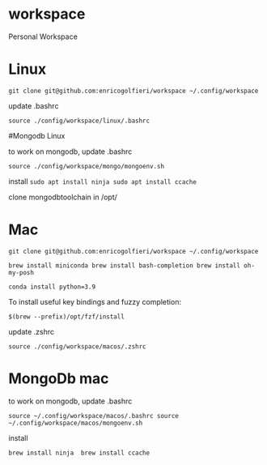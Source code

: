 # workspace
Personal Workspace

# Linux 
`
git clone git@github.com:enricogolfieri/workspace ~/.config/workspace 
`

update .bashrc

`
source ./config/workspace/linux/.bashrc
`

#Mongodb Linux 

to work on mongodb, update .bashrc 

`
source ./config/workspace/mongo/mongoenv.sh
`

install 
`
sudo apt install ninja
sudo apt install ccache 
`

clone mongodbtoolchain in /opt/
# Mac 

`
git clone git@github.com:enricogolfieri/workspace ~/.config/workspace 
`

`
brew install miniconda
brew install bash-completion
brew install oh-my-posh
`

`
conda install python=3.9 
`


To install useful key bindings and fuzzy completion:

`
$(brew --prefix)/opt/fzf/install
`

update .zshrc

`
source ./config/workspace/macos/.zshrc
`

# MongoDb mac 

to work on mongodb, update .bashrc 

`
source ~/.config/workspace/macos/.bashrc
source ~/.config/workspace/macos/mongoenv.sh 
`

install 

`
brew install ninja 
brew install ccache
`

